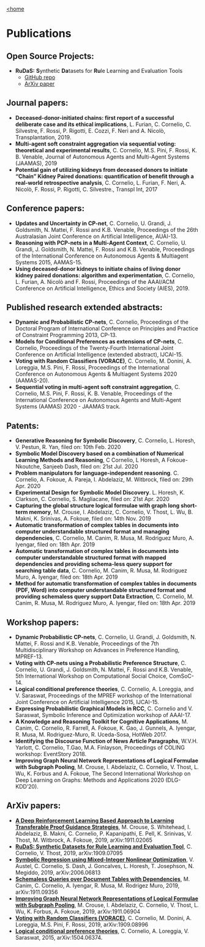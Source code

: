 [<home](index.md)
# Publications

## Open Source Projects:
* **RuDaS:** **S**ynthetic **Da**tasets for **Ru**le Learning and Evaluation Tools
  * [GitHub repo](https://github.com/IBM/RuDaS)
  * [ArXiv paper](https://arxiv.org/abs/1909.07095)

## Journal papers:
* **Deceased-donor-initiated chains: first report of a successful deliberate case and its ethical implications**, L. Furian, C. Cornelio, C. Silvestre, F. Rossi, P. Rigotti, E. Cozzi, F. Neri and A. Nicolò, Transplantation, 2019.
*  **Multi-agent soft constraint aggregation via sequential voting: theoretical and experimental results**, C. Cornelio, M.S. Pini, F. Rossi, K. B. Venable, Journal of Autonomous Agents and Multi-Agent Systems (JAAMAS), 2019
* **Potential gain of utilizing kidneys from deceased donors to initiate “Chain” Kidney Paired donations: quantification of benefit through a real-world retrospective analysis**, C. Cornelio, L. Furian, F. Neri, A. Nicolò, F. Rossi, P. Rigotti, C. Silvestre., Transpl Int, 2017

## Conference papers:
* **Updates and Uncertainty in CP-net**, C. Cornelio, U. Grandi, J. Goldsmith, N. Mattei, F. Rossi and K.B. Venable, Proceedings of the 26th Australasian Joint Conference on Artificial Intelligence, AUAI-13. 
* **Reasoning with PCP-nets in a Multi-Agent Context**, C. Cornelio, U. Grandi, J. Goldsmith, N. Mattei, F. Rossi and K.B. Venable, Proceedings of the International Conference on Autonomous Agents & Multiagent Systems 2015, AAMAS-15.
* **Using deceased-donor kidneys to initiate chains of living donor kidney paired donations: algorithm and experimentation**, C. Cornelio, L. Furian, A. Nicolò and F. Rossi, Proceedings of the AAAI/ACM Conference on Artificial Intelligence, Ethics and Society (AIES), 2019.

## Published research extended abstracts:
* **Dynamic and Probabilistic CP-nets**, C. Cornelio, Proceedings of the Doctoral Program of International Conference on Principles and Practice of Constraint Programming 2013, CP-13. 
* **Models for Conditional Preferences as extensions of CP-nets**, C. Cornelio, Proceedings of the Twenty-Fourth International Joint Conference on Artificial Intelligence (extended abstract), IJCAI-15. 
* **Voting with Random Classifiers (VORACE)**, C. Cornelio, M. Donini, A. Loreggia, M.S. Pini, F. Rossi, Proceedings of the International Conference on Autonomous Agents & Multiagent Systems 2020 (AAMAS-20).
* **Sequential voting in multi-agent soft constraint aggregation**, C. Cornelio, M.S. Pini, F. Rossi, K. B. Venable, Proceedings of the International Conference on Autonomous Agents and Multi-Agent Systems (AAMAS) 2020 - JAAMAS track.

## Patents:
* **Generative Reasoning for Symbolic Discovery**, C. Cornelio, L. Horesh, V. Pestun, R. Yan, filed on: 10th Feb. 2020
* **Symbolic Model Discovery based on a combination of Numerical Learning Methods and Reasoning**, C Cornelio, L Horesh, A Fokoue-Nkoutche, Sanjeeb Dash, filed on: 21st Jul. 2020
* **Problem manipulators for language-independent reasoning**. C. Cornelio, A. Fokoue, A. Pareja, I. Abdelaziz, M. Witbrock, filed on: 29th Apr. 2020
* **Experimental Design for Symbolic Model Discovery**. L. Horesh, K. Clarkson, C. Cornelio, S. Magliacane, filed on: 21st Apr. 2020
* **Capturing the global structure logical formulae with graph long short-term memory**, M. Crouse, I. Abdelaziz, C. Cornelio, V. Thost, L. Wu,  B. Makni, K. Srinivas, A. Fokoue, filed on: 14th Nov. 2019
* **Automatic transformation of complex tables in documents into computer understandable structured format and managing dependencies**, C. Cornelio, M. Canim, R. Musa, M. Rodriguez Muro, A. Iyengar, filed on: 18th Apr. 2019
* **Automatic transformation of complex tables in documents into computer understandable structured format with mapped dependencies and providing schema-less query support for searching table data**, C. Cornelio, M. Canim, R. Musa, M. Rodriguez Muro, A. Iyengar, filed on: 18th Apr. 2019
* **Method for automatic transformation of complex tables in documents (PDF, Word) into computer understandable structured format and providing schemaless query support Data Extraction**, C. Cornelio, M. Canim, R. Musa, M. Rodriguez Muro, A. Iyengar, filed on: 18th Apr. 2019

## Workshop papers:
* **Dynamic Probabilistic CP-nets**, C. Cornelio, U. Grandi, J. Goldsmith, N. Mattei, F. Rossi and K.B. Venable, Proceedings of the 7th Multidisciplinary Workshop on Advances in Preference Handling, MPREF-13.
* **Voting with CP-nets using a Probabilistic Preference Structure**, C. Cornelio, U. Grandi, J. Goldsmith, N. Mattei, F. Rossi and K.B. Venable, 5th International Workshop on Computational Social Choice, ComSoC-14.
* **Logical conditional preference theories**, C. Cornelio, A. Loreggia, and V. Saraswat, Proceedings of the MPREF workshop of the International Joint Conference on Artificial Intelligence 2015, IJCAI-15.
* **Expressing Probabilistic Graphical Models in RCC**, C. Cornelio and V. Saraswat, Symbolic Inference and Optimization workshop of AAAI-17.
* **A Knowledge and Reasoning Toolkit for Cognitive Applications**, M. Canim, C. Cornelio, R. Farrell, A. Fokoue, K. Gao, J. Gunnels, A. Iyengar, R. Musa, M. Rodriguez-Muro, R. Uceda-Sosa, HotWeb 2017.
* **Identifying the Discourse Function of News Article Paragraphs**, W.V.H. Yarlott, C. Cornelio, T.Gao, M.A. Finlayson, Proceedings of COLING workshop: EventStory 2018.
* **Improving Graph Neural Network Representations of Logical Formulae with Subgraph Pooling**, M. Crouse, I. Abdelaziz, C. Cornelio, V. Thost, L. Wu, K. Forbus and A. Fokoue, The Second International Workshop on Deep Learning on Graphs: Methods and Applications 2020 (DLG-KDD’20).


## ArXiv papers:
* [**A Deep Reinforcement Learning Based Approach to Learning Transferable Proof Guidance Strategies**](https://arxiv.org/abs/1911.02065), M. Crouse, S. Whitehead, I. Abdelaziz, B. Makni, C. Cornelio, P. Kapanipathi, E. Pell, K. Srinivas, V. Thost, M. Witbrock, A. Fokoue, 2019, arXiv:1911.02065
* [**RuDaS: Synthetic Datasets for Rule Learning and Evaluation Tool**](https://arxiv.org/abs/1909.07095), C. Cornelio, V. Thost, 2019, arXiv:1909.07095
* [**Symbolic Regression using Mixed-Integer Nonlinear Optimization**](https://arxiv.org/abs/2006.06813), V. Austel, C. Cornelio, S. Dash, J. Goncalves, L. Horesh, T. Josephson, N. Megiddo, 2019, arXiv:2006.06813
* [**Schemaless Queries over Document Tables with Dependencies**](https://arxiv.org/abs/1911.09356), M. Canim, C. Cornelio, A. Iyengar, R. Musa, M. Rodrigez Muro, 2019, arXiv:1911.09356
* [**Improving Graph Neural Network Representations of Logical Formulae with Subgraph Pooling**](https://arxiv.org/abs/1911.06904), M. Crouse, I. Abdelaziz, C. Cornelio, V. Thost, L. Wu, K. Forbus, A. Fokoue, 2019, arXiv:1911.06904
* [**Voting with Random Classifiers (VORACE)**](https://arxiv.org/abs/1909.08996), C. Cornelio, M. Donini, A. Loreggia, M.S. Pini, F. Rossi, 2019, arXiv:1909.08996
* [**Logical conditional preference theories**](https://arxiv.org/abs/1504.06374), C. Cornelio, A. Loreggia, V. Saraswat, 2015, arXiv:1504.06374.
